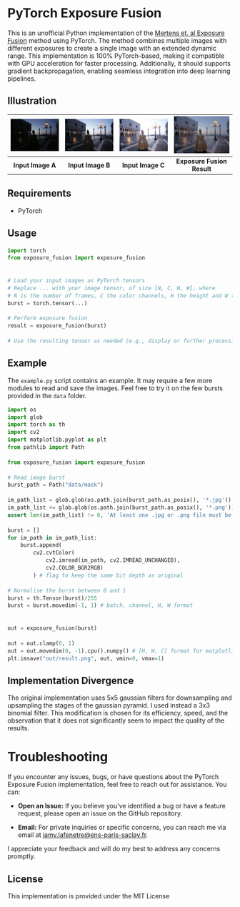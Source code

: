 # PyTorch Exposure Fusion

This is an unofficial Python implementation of the [Mertens et. al Exposure Fusion](https://www.tommertens.com/exposure_fusion/index.html) method using PyTorch. The method combines multiple images with different exposures to create a single image with an extended dynamic range. This implementation is 100% PyTorch-based, making it compatible with GPU acceleration for faster processing. Additionally, it should supports gradient backpropagation, enabling seamless integration into deep learning pipelines.

## Illustration

| <img src="data/mask/A.jpg" width="300"> | <img src="data/mask/B.jpg" width="300"> | <img src="data/mask/C.jpg" width="300"> | <img src="out/result.png" width="300"> |
|:---:|:---:|:---:|:---:
| **Input Image A** | **Input Image B** | **Input Image C** | **Exposure Fusion Result** |

## Requirements
- PyTorch

## Usage
```python
import torch
from exposure_fusion import exposure_fusion


# Load your input images as PyTorch tensors
# Replace ... with your image tensor, of size [N, C, H, W], where
# N is the number of frames, C the color channels, H the height and W the width
burst = torch.tensor(...)

# Perform exposure fusion
result = exposure_fusion(burst)

# Use the resulting tensor as needed (e.g., display or further processing)
```

## Example

The `example.py` script contains an example. It may require a few more modules to read and save the images. Feel free to try it on the few bursts provided in the `data` folder.
```python
import os
import glob
import torch as th
import cv2
import matplotlib.pyplot as plt
from pathlib import Path

from exposure_fusion import exposure_fusion

# Read image burst
burst_path = Path("data/mask")

im_path_list = glob.glob(os.path.join(burst_path.as_posix(), '*.jpg'))
im_path_list += glob.glob(os.path.join(burst_path.as_posix(), '*.png'))
assert len(im_path_list) != 0, 'At least one .jpg or .png file must be present in the burst folder.'

burst = []
for im_path in im_path_list:
    burst.append(
        cv2.cvtColor(
            cv2.imread(im_path, cv2.IMREAD_UNCHANGED),
            cv2.COLOR_BGR2RGB)
        ) # flag to keep the same bit depth as original

# Normalise the burst between 0 and 1
burst = th.Tensor(burst)/255
burst = burst.movedim(-1, 1) # batch, channel, H, W format


out = exposure_fusion(burst)

out = out.clamp(0, 1)
out = out.movedim(0, -1).cpu().numpy() # [H, W, C] format for matplotlib
plt.imsave("out/result.png", out, vmin=0, vmax=1)
```

## Implementation Divergence

The original implementation uses 5x5 gaussian filters for downsampling and upsampling the stages of the gaussian pyramid. I used instead a 3x3 binomial filter. This modification is chosen for its efficiency, speed, and the observation that it does not significantly seem to impact the quality of the results. 

# Troubleshooting

If you encounter any issues, bugs, or have questions about the PyTorch Exposure Fusion implementation, feel free to reach out for assistance. You can:

- **Open an Issue:** If you believe you've identified a bug or have a feature request, please open an issue on the GitHub repository.

- **Email:** For private inquiries or specific concerns, you can reach me via email at [jamy.lafenetre@ens-paris-saclay.fr](mailto:jamy.lafenetre@ens-paris-saclay.fr).

I appreciate your feedback and will do my best to address any concerns promptly.

## License

This implementation is provided under the MIT License

